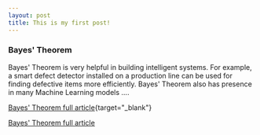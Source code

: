 ```yaml
---
layout: post
title: This is my first post!
---
```


### Bayes' Theorem  
Bayes' Theorem is very helpful in building intelligent systems.  For example, a smart defect detector installed on a production line can be used for finding defective items more efficiently. Bayes' Theorem also has presence in many Machine Learning models ....   

[Bayes' Theorem full article](https://franklu2014.github.io/blog01/src/Bayes_Theorem.html){target="_blank"}  
  
<a href="https://franklu2014.github.io/blog01/src/Bayes_Theorem.html" target="_blank">Bayes' Theorem full article</a>

